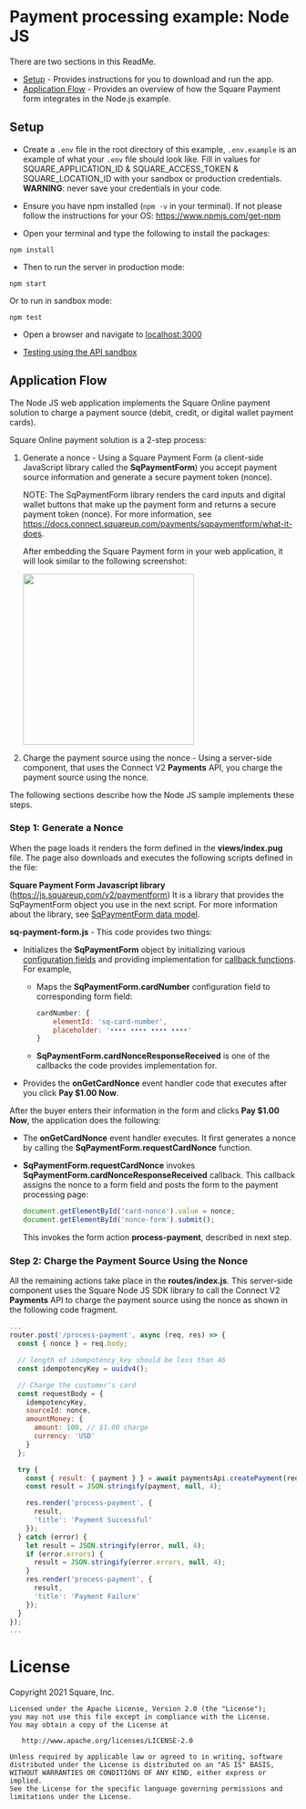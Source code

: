 # Payment processing example: Node JS

There are two sections in this ReadMe.

* [Setup](#setup) - Provides instructions for you to download and run the app.
* [Application Flow](#application-flow) - Provides an overview of how the Square Payment form integrates in the Node.js example.

## Setup

* Create a `.env` file in the root directory of this example, `.env.example` is an example of what your `.env` file should look like. Fill in values for SQUARE_APPLICATION_ID & SQUARE_ACCESS_TOKEN & SQUARE_LOCATION_ID with your sandbox or production credentials.
<b>WARNING</b>: never save your credentials in your code.

* Ensure you have npm installed (`npm -v` in your terminal). If not please follow the instructions for your OS: https://www.npmjs.com/get-npm

* Open your terminal and type the following to install the packages:
```
npm install
```

* Then to run the server in production mode:
```
npm start
```
Or to run in sandbox mode:
```
npm test
```

* Open a browser and navigate to [localhost:3000](localhost:3000)

* [Testing using the API sandbox](https://developer.squareup.com/docs/testing/sandbox)

## Application Flow

The Node JS web application implements the Square Online payment solution to charge a payment source (debit, credit, or digital wallet payment cards).

Square Online payment solution is a 2-step process: 

1. Generate a nonce -  Using a Square Payment Form (a client-side JavaScript library 
called the **SqPaymentForm**) you accept payment source information and generate a secure payment token (nonce).

    NOTE: The SqPaymentForm library renders the card inputs and digital wallet buttons that make up the payment form and returns a secure payment token (nonce). For more information, see https://docs.connect.squareup.com/payments/sqpaymentform/what-it-does.

    After embedding the Square Payment form in your web application, it will look similar to the following screenshot:

    <img src="./PaymentFormExampleNode.png" width="300"/> 

2. Charge the payment source using the nonce - Using a server-side component, that uses the Connect V2 
**Payments** API, you charge the payment source using the nonce.

The following sections describe how the Node JS sample implements these steps.

### Step 1: Generate a Nonce

When the page loads it renders the form defined in the **views/index.pug** file. The page also downloads and executes the following scripts defined in the file:

 **Square Payment Form Javascript library** (https://js.squareup.com/v2/paymentform) It is a library that provides the SqPaymentForm object you use in the next script. For more information about the library, see [SqPaymentForm data model](https://developer.squareup.com/docs/api/paymentform#navsection-paymentform). 

**sq-payment-form.js** - This code provides two things:

* Initializes the **SqPaymentForm** object by initializing various 
[configuration fields](https://developer.squareup.com/docs/api/paymentform#paymentform-configurationfields) and providing implementation for [callback functions](https://developer.squareup.com/docs/api/paymentform#_callbackfunctions_detail). For example,

    * Maps the **SqPaymentForm.cardNumber** configuration field to corresponding form field:  

        ```javascript
        cardNumber: {
            elementId: 'sq-card-number',
            placeholder: '•••• •••• •••• ••••'
        }
        ```
    * **SqPaymentForm.cardNonceResponseReceived** is one of the callbacks the code provides implementation for. 

* Provides the **onGetCardNonce** event handler code that executes after you click **Pay $1.00 Now**.

After the buyer enters their information in the form and clicks **Pay $1.00 Now**, the application does the following: 

* The **onGetCardNonce** event handler executes. It first generates a nonce by calling the **SqPaymentForm.requestCardNonce** function.
* **SqPaymentForm.requestCardNonce** invokes **SqPaymentForm.cardNonceResponseReceived** callback. This callback  assigns the nonce to a form field and posts the form to the payment processing page:

    ```javascript
    document.getElementById('card-nonce').value = nonce;
    document.getElementById('nonce-form').submit();  
    ```

    This invokes the form action **process-payment**, described in next step.

### Step 2: Charge the Payment Source Using the Nonce 
All the remaining actions take place in the **routes/index.js**.  This server-side component uses the Square Node JS SDK library to call the Connect V2 **Payments** API to charge the payment source using the nonce as shown in the following code fragment. 
```javascript
...
router.post('/process-payment', async (req, res) => {
  const { nonce } = req.body;

  // length of idempotency_key should be less than 46
  const idempotencyKey = uuidv4();

  // Charge the customer's card
  const requestBody = {
    idempotencyKey,
    sourceId: nonce,
    amountMoney: {
      amount: 100, // $1.00 charge
      currency: 'USD'
    }
  };

  try {
    const { result: { payment } } = await paymentsApi.createPayment(requestBody);
    const result = JSON.stringify(payment, null, 4);

    res.render('process-payment', {
      result,
      'title': 'Payment Successful'
    });
  } catch (error) {
    let result = JSON.stringify(error, null, 4);
    if (error.errors) {
      result = JSON.stringify(error.errors, null, 4);
    }
    res.render('process-payment', {
      result,
      'title': 'Payment Failure'
    });
  }
});
...
```	

# License

Copyright 2021 Square, Inc.
​
```
Licensed under the Apache License, Version 2.0 (the "License");
you may not use this file except in compliance with the License.
You may obtain a copy of the License at
​
   http://www.apache.org/licenses/LICENSE-2.0
​
Unless required by applicable law or agreed to in writing, software
distributed under the License is distributed on an "AS IS" BASIS,
WITHOUT WARRANTIES OR CONDITIONS OF ANY KIND, either express or implied.
See the License for the specific language governing permissions and
limitations under the License.
```